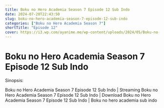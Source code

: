```yaml
---
title: Boku no Hero Academia Season 7 Episode 12 Sub Indo
date: 2024-07-20T22:43:50
slug: boku-no-hero-academia-season-7-episode-12-sub-indo
categories: ["Boku no Hero Academia Season 7"]
shortTitle: "Episode 12"
cover: https://i3.wp.com/ayanime.me/wp-content/uploads/2024/05/Boku-no-Hero-Academia-7th-Season-768x1051-1.jpg
---
```


# Boku no Hero Academia Season 7 Episode 12 Sub Indo

<iframe-loader iframe-src1="https://play.ayanime.me/include/fluidplayer/fluidplayer.php?VideoSrc1=https%3A%2F%2Fdrive.google.com%2Ffile%2Fd%2F1SOgAMFLkYMBGoJQwcpKgPm0rLGGAM-zk%2Fview%3Fusp%3Ddrive_link&VideoType1=video%2Fmp4&VideoQuality1=480p&VideoSrc2=https%3A%2F%2Fdrive.google.com%2Ffile%2Fd%2F1Wsy4lMkCc9WQjmdN_yqAAQAMbknRxwd7%2Fview%3Fusp%3Ddrive_link&VideoType2=video%2Fmp4&VideoQuality2=720p&VideoSrc3=https%3A%2F%2Fdrive.google.com%2Ffile%2Fd%2F1l7lTlLdnw8PRCJMlKyeT0ig05x3JVFnF%2Fview%3Fusp%3Ddrive_link&VideoType3=video%2Fmp4&VideoQuality3=1080p&VideoPoster=&VideoTrack1=&kind1=&srclang1=&label1=&default1=&player=fluid+player&server=Drive+API&api=&width=100%25&height=900px" iframe-src2="https://drive.google.com/file/d/1l7lTlLdnw8PRCJMlKyeT0ig05x3JVFnF/preview"></iframe-loader>

Sinopsis:
<p>Boku no Hero Academia Season 7 Episode 12 Sub Indo | Streaming Boku no Hero Academia Season 7 Episode 12 Sub Indo | Download Boku no Hero Academia Season 7 Episode 12 Sub Indo | Boku no hero academia sub indo</p>

